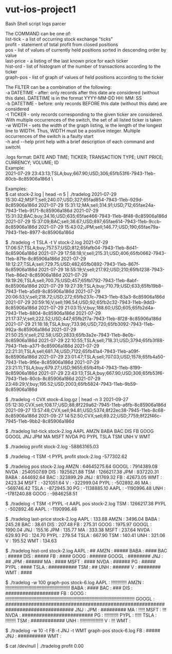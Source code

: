 # vut-ios-project1
Bash Shell script logs parcer

The COMMAND can be one of: \
list-tick - a list of occurring stock exchange "ticks"\
profit - statement of total profit from closed positions\
pos - list of values of currently held positions sorted in descending order by value\
last-price - a listing of the last known price for each ticker\
hist-ord - list of histogram of the number of transactions according to the ticker\
graph-pos - list of graph of values of held positions according to the ticker

The FILTER can be a combination of the following: \
-a DATETIME - after: only records after this date are considered (without this date). DATETIME is in the format YYYY-MM-DD HH: MM: SS\
-b DATETIME - before: only records BEFORE this date (without this date) are considered\
-t TICKER - only records corresponding to the given ticker are considered. With multiple occurrences of the switch, the set of all listed ticker is taken\
-w WIDTH - sets the width of the graph listing, ie the length of the longest line to WIDTH. Thus, WIDTH must be a positive integer. Multiple occurrences of the switch is a faulty start\
-h and --help print help with a brief description of each command and switch\

.logs format: DATE AND TIME; TICKER; TRANSACTION TYPE; UNIT PRICE; CURRENCY; VOLUME; ID\
Example: \
2021-07-29 23:43:13;TSLA;buy;667.90;USD;306;65fb53f6-7943-11eb-80cb-8c85906a186d \

Examples: \
$ cat stock-2.log | head -n 5 | ./tradelog
2021-07-29 15:30:42;MSFT;sell;240.07;USD;327;65fad854-7943-11eb-929d-8c85906a186d
2021-07-29 15:31:12;MA;sell;314.91;USD;712;65fae24a-7943-11eb-9171-8c85906a186d
2021-07-29 15:31:32;BAC;buy;34.16;USD;635;65fae466-7943-11eb-8f48-8c85906a186d
2021-07-29 15:37:09;BAC;sell;36.67;USD;897;65fae614-7943-11eb-9ccb-8c85906a186d
2021-07-29 15:43:02;JPM;sell;146.77;USD;190;65fae79a-7943-11eb-8977-8c85906a186d

$ ./tradelog -t TSLA -t V stock-2.log
2021-07-29 17:06:57;TSLA;buy;757.57;USD;812;65fafb04-7943-11eb-8d41-8c85906a186d
2021-07-29 17:58:18;V;sell;215.31;USD;406;65fb0662-7943-11eb-87fe-8c85906a186d
2021-07-29 18:12:27;TSLA;sell;729.75;USD;482;65fb0892-7943-11eb-867f-8c85906a186d
2021-07-29 18:55:19;V;sell;217.92;USD;210;65fb1238-7943-11eb-86e2-8c85906a186d
2021-07-29 19:19:26;TSLA;sell;700.75;USD;457;65fb1792-7943-11eb-8abf-8c85906a186d
2021-07-29 19:27:39;TSLA;buy;710.79;USD;633;65fb19b8-7943-11eb-a5d9-8c85906a186d
2021-07-29 20:06:53;V;sell;218.72;USD;272;65fb237c-7943-11eb-83a3-8c85906a186d
2021-07-29 20:59:16;V;sell;196.54;USD;92;65fb2c32-7943-11eb-9dd3-8c85906a186d
2021-07-29 21:03:15;V;buy;188.60;USD;605;65fb2d4a-7943-11eb-8804-8c85906a186d
2021-07-29 21:17:37;V;sell;222.52;USD;447;65fb2f7a-7943-11eb-8f28-8c85906a186d
2021-07-29 21:18:18;TSLA;buy;733.96;USD;720;65fb3092-7943-11eb-992a-8c85906a186d
2021-07-29 21:50:25;V;sell;212.58;USD;2833;65fb3a2e-7943-11eb-8e0b-8c85906a186d
2021-07-29 22:10:55;TSLA;sell;718.31;USD;3794;65fb3f88-7943-11eb-a371-8c85906a186d
2021-07-29 22:21:31;TSLA;sell;681.74;USD;7122;65fb41a4-7943-11eb-a09f-8c85906a186d
2021-07-29 23:01:47;TSLA;sell;707.03;USD;1578;65fb4a50-7943-11eb-9f6e-8c85906a186d
2021-07-29 23:21:11;TSLA;buy;679.27;USD;9655;65fb4fb4-7943-11eb-8199-8c85906a186d
2021-07-29 23:43:13;TSLA;buy;667.90;USD;306;65fb53f6-7943-11eb-80cb-8c85906a186d
2021-07-29 23:48:29;V;buy;195.52;USD;2003;65fb5824-7943-11eb-9b59-8c85906a186d

$ ./tradelog -t CVX stock-4.log.gz | head -n 3
2021-09-27 05:12:30;CVX;sell;108.17;USD;88;8f229a62-7945-11eb-a6fb-8c85906a186d
2021-09-27 13:57:48;CVX;sell;94.81;USD;5374;8f22ec38-7945-11eb-8c68-8c85906a186d
2021-09-27 14:52:50;CVX;sell;89.22;USD;7759;8f22f46c-7945-11eb-9bb2-8c85906a186d

$ ./tradelog list-tick stock-2.log
AAPL
AMZN
BABA
BAC
DIS
FB
GOOG
GOOGL
JNJ
JPM
MA
MSFT
NVDA
PG
PYPL
TSLA
TSM
UNH
V
WMT

$ ./tradelog profit stock-2.log
-58863165.03

$ ./tradelog -t TSM -t PYPL profit stock-2.log
-577302.62

$ ./tradelog pos stock-2.log
AMZN      : 64645275.64
GOOGL     :  7914389.08
NVDA      :  2540507.69
DIS       :  1925621.88
TSM       :  1266217.38
JPM       :   937220.31
BABA      :   444692.64
BAC       :   323899.29
JNJ       :    81769.32
FB        :    42673.05
WMT       :     2423.34
MSFT      :  -321051.64
V         :  -322999.04
PYPL      :  -502892.46
MA        :  -569746.42
TSLA      :  -872945.30
PG        : -1138885.10
AAPL      : -1190996.48
UNH       : -1781240.88
GOOG      : -9846258.51

$ ./tradelog -t TSM -t PYPL -t AAPL pos stock-2.log
TSM       :  1266217.38
PYPL      :  -502892.46
AAPL      : -1190996.48

$ ./tradelog last-price stock-2.log
AAPL      :  133.88
AMZN      : 3496.04
BABA      :  245.28
BAC       :   38.61
DIS       :  207.48
FB        :  275.31
GOOG      : 1975.97
GOOGL     : 1990.04
JNJ       :  155.16
JPM       :  135.77
MA        :  333.38
MSFT      :  237.64
NVDA      :  629.93
PG        :  124.70
PYPL      :  279.54
TSLA      :  667.90
TSM       :  140.41
UNH       :  321.06
V         :  195.52
WMT       :  134.63

$ ./tradelog hist-ord stock-2.log
AAPL      : ##
AMZN      : #####
BABA      : ####
BAC       : #####
DIS       : #####
FB        : ####
GOOG      : ######
GOOGL     : ########
JNJ       : ##
JPM       : ######
MA        : ####
MSFT      : ####
NVDA      : ######
PG        : #####
PYPL      : ####
TSLA      : ##########
TSM       : ##
UNH       : ######
V         : ########
WMT       : ####

$ ./tradelog -w 100 graph-pos stock-6.log
AAPL      : !!!!!!!!!!!!
AMZN      : !!!!!!!!!!!!!!!!!!!!!!!!!!!!!!!!!!!!!!!!!!!!!!!!!!
BABA      : ####
BAC       : ###
DIS       : ###################
FB        :
GOOG      : !!!!!!!!!!!!!!!!!!!!!!!!!!!!!!!!!!!!!!!!!!!!!!!!!!!!!!!!!!!!!!!!!!!!!!!!!!!!!!!!!!!!!!!!!!!!!!!!!!!!
GOOGL     : ################################################################################
JNJ       :
JPM       : #########
MA        : !!!!!
MSFT      : !!!
NVDA      : #########################
PG        : !!!!!!!!!!!
PYPL      : !!!!!
TSLA      : !!!!!!!!
TSM       : ############
UNH       : !!!!!!!!!!!!!!!!!!
V         : !!!
WMT       :

$ ./tradelog -w 10 -t FB -t JNJ -t WMT graph-pos stock-6.log
FB        : #####
JNJ       : ##########
WMT       :

$ cat /dev/null | ./tradelog profit
0.00

